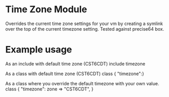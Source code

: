 # Time Zone Module

Overrides the current time zone settings for your vm by creating a symlink over the top of the current timezone setting. Tested against precise64 box.

# Example usage

As an include with default time zone (CST6CDT)
     include timezone

As a class with default time zone (CST6CDT)
     class { "timezone":}
	 
As a class where you override the default timezone with your own value.
	 class { "timezone":
		zone => "CST6CDT",
	 }
	 
